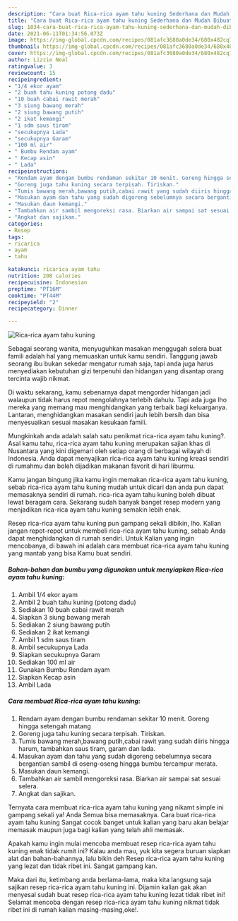 ```yaml
---
description: "Cara buat Rica-rica ayam tahu kuning Sederhana dan Mudah Dibuat"
title: "Cara buat Rica-rica ayam tahu kuning Sederhana dan Mudah Dibuat"
slug: 1034-cara-buat-rica-rica-ayam-tahu-kuning-sederhana-dan-mudah-dibuat
date: 2021-06-11T01:34:56.073Z
image: https://img-global.cpcdn.com/recipes/081afc3680a0de34/680x482cq70/rica-rica-ayam-tahu-kuning-foto-resep-utama.jpg
thumbnail: https://img-global.cpcdn.com/recipes/081afc3680a0de34/680x482cq70/rica-rica-ayam-tahu-kuning-foto-resep-utama.jpg
cover: https://img-global.cpcdn.com/recipes/081afc3680a0de34/680x482cq70/rica-rica-ayam-tahu-kuning-foto-resep-utama.jpg
author: Lizzie Neal
ratingvalue: 3
reviewcount: 15
recipeingredient:
- "1/4 ekor ayam"
- "2 buah tahu kuning potong dadu"
- "10 buah cabai rawit merah"
- "3 siung bawang merah"
- "2 siung bawang putih"
- "2 ikat kemangi"
- "1 sdm saus tiram"
- "secukupnya Lada"
- "secukupnya Garam"
- "100 ml air"
- " Bumbu Rendam ayam"
- " Kecap asin"
- " Lada"
recipeinstructions:
- "Rendam ayam dengan bumbu rendaman sekitar 10 menit. Goreng hingga setengah matang"
- "Goreng juga tahu kuning secara terpisah. Tiriskan."
- "Tumis bawang merah,bawang putih,cabai rawit yang sudah diiris hingga harum, tambahkan saus tiram, garam dan lada."
- "Masukan ayam dan tahu yang sudah digoreng sebelumnya secara bergantian sambil di oseng-oseng hingga bumbu tercampur merata."
- "Masukan daun kemangi."
- "Tambahkan air sambil mengoreksi rasa. Biarkan air sampai sat sesuai selera."
- "Angkat dan sajikan."
categories:
- Resep
tags:
- ricarica
- ayam
- tahu

katakunci: ricarica ayam tahu 
nutrition: 208 calories
recipecuisine: Indonesian
preptime: "PT16M"
cooktime: "PT44M"
recipeyield: "2"
recipecategory: Dinner

---
```



![Rica-rica ayam tahu kuning](https://img-global.cpcdn.com/recipes/081afc3680a0de34/680x482cq70/rica-rica-ayam-tahu-kuning-foto-resep-utama.jpg)

Sebagai seorang wanita, menyuguhkan masakan menggugah selera buat famili adalah hal yang memuaskan untuk kamu sendiri. Tanggung jawab seorang ibu bukan sekedar mengatur rumah saja, tapi anda juga harus menyediakan kebutuhan gizi terpenuhi dan hidangan yang disantap orang tercinta wajib nikmat.

Di waktu  sekarang, kamu sebenarnya dapat mengorder hidangan jadi walaupun tidak harus repot mengolahnya terlebih dahulu. Tapi ada juga lho mereka yang memang mau menghidangkan yang terbaik bagi keluarganya. Lantaran, menghidangkan masakan sendiri jauh lebih bersih dan bisa menyesuaikan sesuai masakan kesukaan famili. 



Mungkinkah anda adalah salah satu penikmat rica-rica ayam tahu kuning?. Asal kamu tahu, rica-rica ayam tahu kuning merupakan sajian khas di Nusantara yang kini digemari oleh setiap orang di berbagai wilayah di Indonesia. Anda dapat menyajikan rica-rica ayam tahu kuning kreasi sendiri di rumahmu dan boleh dijadikan makanan favorit di hari liburmu.

Kamu jangan bingung jika kamu ingin memakan rica-rica ayam tahu kuning, sebab rica-rica ayam tahu kuning mudah untuk dicari dan anda pun dapat memasaknya sendiri di rumah. rica-rica ayam tahu kuning boleh dibuat lewat beragam cara. Sekarang sudah banyak banget resep modern yang menjadikan rica-rica ayam tahu kuning semakin lebih enak.

Resep rica-rica ayam tahu kuning pun gampang sekali dibikin, lho. Kalian jangan repot-repot untuk membeli rica-rica ayam tahu kuning, sebab Anda dapat menghidangkan di rumah sendiri. Untuk Kalian yang ingin mencobanya, di bawah ini adalah cara membuat rica-rica ayam tahu kuning yang mantab yang bisa Kamu buat sendiri.

<!--inarticleads1-->

##### Bahan-bahan dan bumbu yang digunakan untuk menyiapkan Rica-rica ayam tahu kuning:

1. Ambil 1/4 ekor ayam
1. Ambil 2 buah tahu kuning (potong dadu)
1. Sediakan 10 buah cabai rawit merah
1. Siapkan 3 siung bawang merah
1. Sediakan 2 siung bawang putih
1. Sediakan 2 ikat kemangi
1. Ambil 1 sdm saus tiram
1. Ambil secukupnya Lada
1. Siapkan secukupnya Garam
1. Sediakan 100 ml air
1. Gunakan  Bumbu Rendam ayam
1. Siapkan  Kecap asin
1. Ambil  Lada




<!--inarticleads2-->

##### Cara membuat Rica-rica ayam tahu kuning:

1. Rendam ayam dengan bumbu rendaman sekitar 10 menit. Goreng hingga setengah matang
1. Goreng juga tahu kuning secara terpisah. Tiriskan.
1. Tumis bawang merah,bawang putih,cabai rawit yang sudah diiris hingga harum, tambahkan saus tiram, garam dan lada.
1. Masukan ayam dan tahu yang sudah digoreng sebelumnya secara bergantian sambil di oseng-oseng hingga bumbu tercampur merata.
1. Masukan daun kemangi.
1. Tambahkan air sambil mengoreksi rasa. Biarkan air sampai sat sesuai selera.
1. Angkat dan sajikan.




Ternyata cara membuat rica-rica ayam tahu kuning yang nikamt simple ini gampang sekali ya! Anda Semua bisa memasaknya. Cara buat rica-rica ayam tahu kuning Sangat cocok banget untuk kalian yang baru akan belajar memasak maupun juga bagi kalian yang telah ahli memasak.

Apakah kamu ingin mulai mencoba membuat resep rica-rica ayam tahu kuning enak tidak rumit ini? Kalau anda mau, yuk kita segera buruan siapkan alat dan bahan-bahannya, lalu bikin deh Resep rica-rica ayam tahu kuning yang lezat dan tidak ribet ini. Sangat gampang kan. 

Maka dari itu, ketimbang anda berlama-lama, maka kita langsung saja sajikan resep rica-rica ayam tahu kuning ini. Dijamin kalian gak akan menyesal sudah buat resep rica-rica ayam tahu kuning lezat tidak ribet ini! Selamat mencoba dengan resep rica-rica ayam tahu kuning nikmat tidak ribet ini di rumah kalian masing-masing,oke!.

